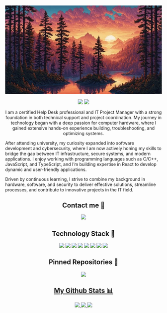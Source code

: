 <p align="center">
 <img src="https://github.com/Kozirr/Kozirr/blob/main/images/background.jpg" />
</p>

<p align="center">
 <img src="https://img.shields.io/github/followers/Kozirr?style=for-the-badge&label=FOLLOWERS&color=red"/>
 <img src="https://img.shields.io/github/stars/Kozirr?style=for-the-badge&color=red">
</p>

<p align="center">
I am a certified Help Desk professional and IT Project Manager with a strong foundation in both technical support and project coordination. My journey in technology began with a deep passion for computer hardware, where I gained extensive hands-on experience building, troubleshooting, and optimizing systems.

After attending university, my curiosity expanded into software development and cybersecurity, where I am now actively honing my skills to bridge the gap between IT infrastructure, secure systems, and modern applications. I enjoy working with programming languages such as C/C++, JavaScript, and TypeScript, and I’m building expertise in React to develop dynamic and user-friendly applications.

Driven by continuous learning, I strive to combine my background in hardware, software, and security to deliver effective solutions, streamline processes, and contribute to innovative projects in the IT field.
</p>

<h2 align="center">Contact me 📩</h2>

<p align="center">
  <a href="https://discordapp.com/users/699319454739464224">
    <img src="https://img.shields.io/badge/Discord-%235865F2.svg?style=for-the-badge&logo=discord&logoColor=white"/>
  </a>
</p>

<h2 align="center">Technology Stack 🚀</h2>

<p align="center">
  <img src="https://img.shields.io/badge/C-%23121011.svg?style=for-the-badge&logo=c&logoColor=white"/>
  <img src="https://img.shields.io/badge/C++-%23121011.svg?style=for-the-badge&logo=cplusplus&logoColor=white"/>
  <img src="https://img.shields.io/badge/JavaScript-%23121011.svg?style=for-the-badge&logo=javascript&logoColor=white"/>
  <img src="https://img.shields.io/badge/TypeScript-%23121011.svg?style=for-the-badge&logo=typescript&logoColor=white"/>
  <img src="https://img.shields.io/badge/React-%23121011.svg?style=for-the-badge&logo=react&logoColor=white"/>
  <img src="https://img.shields.io/badge/PHP-%23121011.svg?style=for-the-badge&logo=php&logoColor=white"/>
  <img src="https://img.shields.io/badge/Fedora-%23121011.svg?style=for-the-badge&logo=fedora&logoColor=white"/>
  <img src="https://img.shields.io/badge/Debian-%23121011.svg?style=for-the-badge&logo=debian&logoColor=white"/>
  
</p>

<h2 align="center">Pinned Repositories 📌</h2>

<p align="center">
 <a href="https://github.com/Kozirr/Simple-Calculator">
  <img align="center" src="https://github-readme-stats-theyka.vercel.app/api/pin/?username=Kozirr&repo=simple-calculator&theme=radical&show_icons=true&disable_animations=true&show_owner=true" />
</p>

<h2 align="center">My Github Stats 📊</h2>

<p align="center">
  <img src="https://github-readme-stats-theyka.vercel.app/api?username=Kozirr&show_icons=true&theme=radical&line_height=28">
  <img src="https://github-readme-streak-stats.herokuapp.com/?user=Kozirr&theme=radical">
  <img src="https://github-readme-stats-theyka.vercel.app/api/top-langs/?username=Kozirr&layout=donut&theme=radical&exclude_repo=github-readme-stats">
</p>
